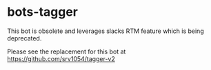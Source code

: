 # bots-tagger

This bot is obsolete and leverages slacks RTM feature which is being deprecated.

Please see the replacement for this bot at https://github.com/srv1054/tagger-v2
